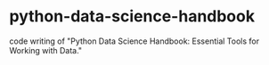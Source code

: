 # python-data-science-handbook
code writing of "Python Data Science Handbook: Essential Tools for Working with Data."
